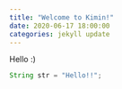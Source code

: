 ```yaml
---
title: "Welcome to Kimin!"
date: 2020-06-17 18:00:00
categories: jekyll update
---
```


Hello :)

```java
String str = "Hello!!";
```
